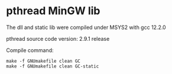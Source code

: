 # pthread MinGW lib

The dll and static lib were compiled under MSYS2 with gcc 12.2.0

pthread source code version: 2.9.1 release

Compile command:

```
make -f GNUmakefile clean GC
make -f GNUmakefile clean GC-static
```